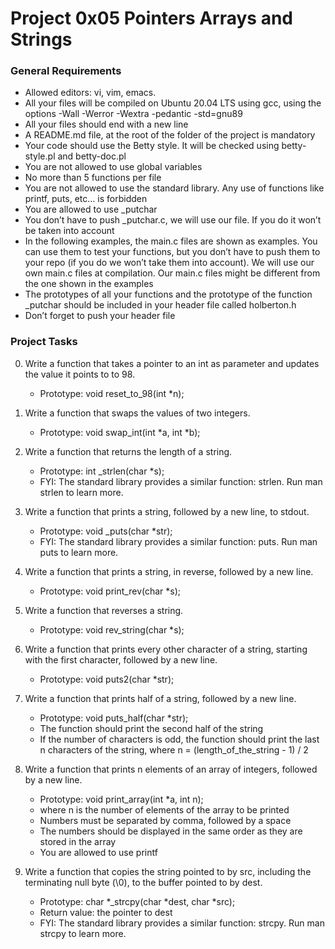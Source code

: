 # Project 0x05 Pointers Arrays and Strings

### General Requirements
* Allowed editors: vi, vim, emacs.
* All your files will be compiled on Ubuntu 20.04 LTS using gcc, using the
  options -Wall -Werror -Wextra -pedantic -std=gnu89
* All your files should end with a new line
* A README.md file, at the root of the folder of the project is mandatory
* Your code should use the Betty style. It will be checked using betty-style.pl
  and betty-doc.pl
* You are not allowed to use global variables
* No more than 5 functions per file
* You are not allowed to use the standard library. Any use of functions
  like printf, puts, etc… is forbidden
* You are allowed to use _putchar
* You don’t have to push _putchar.c, we will use our file. If you do it won’t
  be taken into account
* In the following examples, the main.c files are shown as examples. You can use
  them to test your functions, but you don’t have to push them to your repo
  (if you do we won’t take them into account). We will use our own main.c files
  at compilation. Our main.c files might be different from the one shown in the
  examples
* The prototypes of all your functions and the prototype of the function
  _putchar should be included in your header file called holberton.h
* Don’t forget to push your header file


### Project Tasks
0. Write a function that takes a pointer to an int as parameter and updates the
   value it points to to 98.
   * Prototype: void reset_to_98(int *n);

1. Write a function that swaps the values of two integers.
   * Prototype: void swap_int(int *a, int *b);

2. Write a function that returns the length of a string.
   * Prototype: int _strlen(char *s);
   * FYI: The standard library provides a similar function: strlen.
   Run man strlen to learn more.

3. Write a function that prints a string, followed by a new line, to stdout.
   * Prototype: void _puts(char *str);
   * FYI: The standard library provides a similar function: puts.
   Run man puts to learn more.

4. Write a function that prints a string, in reverse, followed by a new line.
   * Prototype: void print_rev(char *s);

5. Write a function that reverses a string.
   * Prototype: void rev_string(char *s);

6. Write a function that prints every other character of a string, starting with
   the first character, followed by a new line.
   * Prototype: void puts2(char *str);

7. Write a function that prints half of a string, followed by a new line.
   * Prototype: void puts_half(char *str);
   * The function should print the second half of the string
   * If the number of characters is odd, the function should print the last n
     characters of the string, where n = (length_of_the_string - 1) / 2

8. Write a function that prints n elements of an array of integers, followed by
   a new line.
   * Prototype: void print_array(int *a, int n);
   * where n is the number of elements of the array to be printed
   * Numbers must be separated by comma, followed by a space
   * The numbers should be displayed in the same order as they are stored
     in the array
   * You are allowed to use printf

9. Write a function that copies the string pointed to by src, including the
   terminating null byte (\0), to the buffer pointed to by dest.
   * Prototype: char *_strcpy(char *dest, char *src);
   * Return value: the pointer to dest
   * FYI: The standard library provides a similar function: strcpy.
     Run man strcpy to learn more.